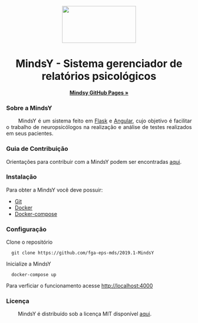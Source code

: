 <p align="center">
  <img width="200" height="100" src="https://raw.githubusercontent.com/fga-eps-mds/2019.1-MindsY/develop/img/mindsybanner.png">
</p>

<h1 align="center"> MindsY - Sistema gerenciador de relatórios psicológicos</h1>

  <p align="center">
    <a href="https://fga-eps-mds.github.io/2019.1-MindsY/"><strong>Mindsy GitHub Pages &raquo;</strong></a>
    <br>
  </p>
</p>

### Sobre a MindsY

<p align="justify"> &emsp;&emsp;
  MindsY é um sistema feito em <a href="http://flask.pocoo.org/">Flask</a> e <a href="https://angular.io/" margin=50> Angular</a>, cujo objetivo é facilitar o trabalho de neuropsicólogos na realização e análise de testes realizados em seus pacientes.</p>

### Guia de Contribuição
Orientações para contribuir com a MindsY podem ser encontradas <a href="https://github.com/fga-eps-mds/2019.1-MindsY/blob/develop/CONTRIBUTING.md" margin=50> aqui</a>.

### Instalação
  Para obter a MindsY você deve possuir:

* [Git](https://git-scm.com/)
* [Docker](https://www.docker.com/get-docker)
* [Docker-compose](https://docs.docker.com/compose/install/#install-compose)

### Configuração
  Clone o repositório
  ```
    git clone https://github.com/fga-eps-mds/2019.1-MindsY
  ```
  Inicialize a MindsY
  ```
    docker-compose up
  ```
  
Para verficiar o funcionamento acesse <a href="http://localhost:4000">http://localhost:4000</a>
  
### Licença

<p align="justify">&emsp;&emsp; MindsY é distribuído sob a licença MIT disponível <a href="https://github.com/fga-eps-mds/2019.1-MindsY/blob/develop/LICENSE">aqui</a>.</p>
